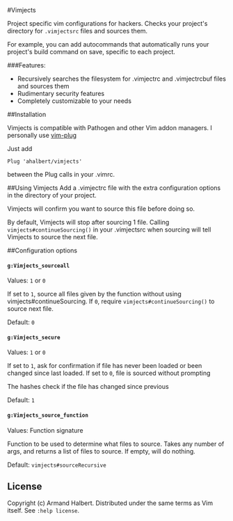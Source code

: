 #Vimjects

Project specific vim configurations for hackers. Checks your project's directory for `.vimjectsrc` files and sources them.

For example, you can add autocommands that automatically runs your project's build command on save, specific to each project.

###Features: 
* Recursively searches the filesystem for .vimjectrc and .vimjectrcbuf files and sources them
* Rudimentary security features
* Completely customizable to your needs

##Installation

Vimjects is compatible with Pathogen and other Vim addon managers. I personally use [vim-plug](https://github.com/junegunn/vim-plug)

Just add

    Plug 'ahalbert/vimjects'

between the Plug calls in your .vimrc.

##Using Vimjects
Add a .vimjectrc file with the extra configuration options in the directory of your project.

Vimjects will confirm you want to source this file before doing so.

By default, Vimjects will stop after sourcing 1 file. Calling `vimjects#continueSourcing()` in your .vimjectsrc when sourcing will tell Vimjects to source
the next file.

##Configuration options

#### `g:Vimjects_sourceall`
Values: `1` or `0`

If set to `1`, source all files given by the function without using vimjects#continueSourcing. If `0`, require `vimjects#continueSourcing()`  to source next file.

Default: `0`

#### `g:Vimjects_secure`
Values: `1` or `0`

If set to `1`, ask for confirmation if file has never been loaded or been changed since last loaded. If set to `0`, file is sourced without prompting

The hashes check if the file has changed since previous

Default: `1`

#### `g:Vimjects_source_function`
Values: Function signature

Function to be used to determine what files to source. Takes any number of args, and returns a list of files to source. If empty, will do
nothing.

Default: `vimjects#sourceRecursive`

## License
Copyright (c) Armand Halbert.  Distributed under the same terms as Vim itself.
See `:help license`.
